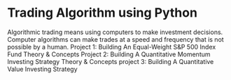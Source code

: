 # Trading Algorithm using Python
Algorithmic trading means using computers to make investment decisions. Computer algorithms can make trades at a speed and frequency that is not possible by a human.
Project 1: Building An Equal-Weight S&P 500 Index Fund
Theory & Concepts
Project 2: Building A Quantitative Momentum Investing Strategy
Theory & Concepts
project 3: Building A Quantitative Value Investing Strategy
